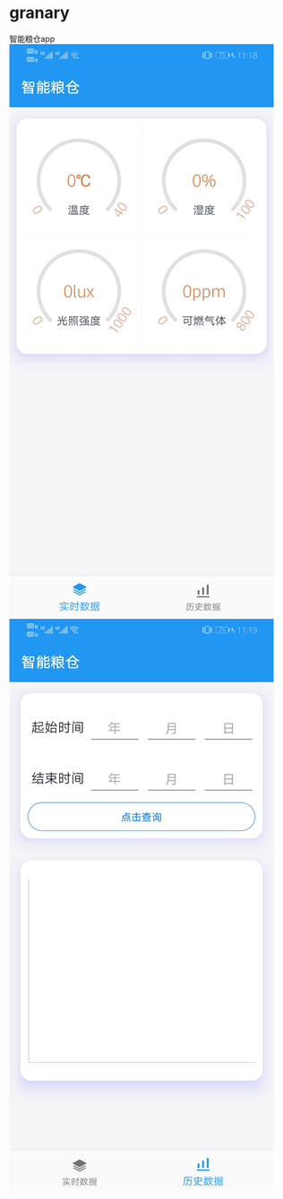 # granary
智能粮仓app  
![image1](https://github.com/ivorita/granary/blob/master/image_store/1.jpg)
![image1](https://github.com/ivorita/granary/blob/master/image_store/2.jpg)
